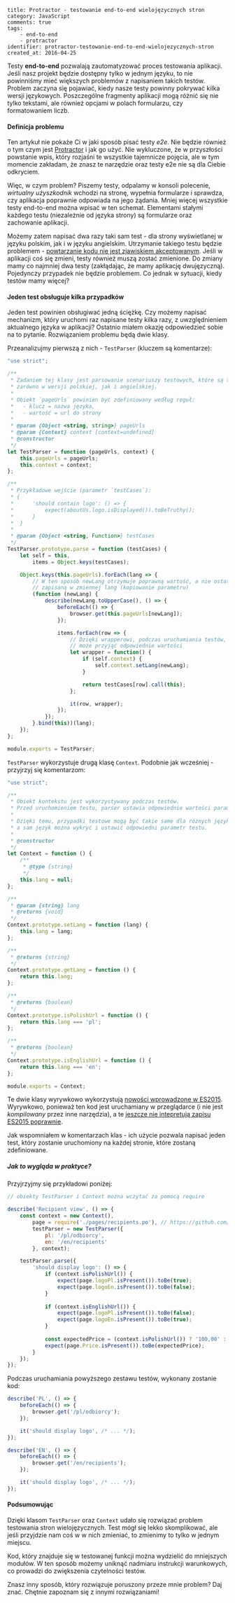 ~~~
title: Protractor - testowanie end-to-end wielojęzycznych stron
category: JavaScript
comments: true
tags: 
    - end-to-end
    - protractor
identifier: protractor-testowanie-end-to-end-wielojezycznych-stron
created_at: 2016-04-25
~~~

Testy **end-to-end** pozwalają zautomatyzować proces testowania aplikacji. Jeśli nasz projekt będzie dostępny tylko w jednym języku, to nie powinniśmy mieć większych problemów z napisaniem takich testów. Problem zaczyna się pojawiać, kiedy nasze testy powinny pokrywać kilka wersji językowych. Poszczególne fragmenty aplikacji mogą różnić się nie tylko tekstami, ale również opcjami w polach formularzu, czy formatowaniem liczb. 

#### Definicja problemu

Ten artykuł nie pokaże Ci w jaki sposób pisać testy *e2e*. Nie będzie również o tym czym jest [Protractor](http://angular.github.io/protractor/#/) i&nbsp;jak go użyć. Nie wykluczone, że w przyszłości powstanie wpis, który rozjaśni te wszystkie tajemnicze pojęcia, ale w tym momencie zakładam, że znasz te narzędzie oraz testy e2e nie są dla Ciebie odkryciem.

Więc, w czym problem? Piszemy testy, odpalamy w konsoli polecenie, *wirtualny użyszkodnik* wchodzi na stronę, wypełnia formularze i sprawdza, czy aplikacja poprawnie odpowiada na jego żądania. Mniej więcej wszystkie testy end-to-end można wpisać w ten schemat. Elementami stałymi każdego testu (niezależnie od języka strony) są formularze oraz zachowanie aplikacji. 

Możemy zatem napisać dwa razy taki sam test - dla strony wyświetlanej w języku polskim, jak&nbsp;i&nbsp;w&nbsp;języku angielskim. Utrzymanie takiego testu będzie problemem - [powtarzanie kodu nie jest zjawiskiem akceptowanym](https://en.wikipedia.org/wiki/Don%27t_repeat_yourself). Jeśli w aplikacji coś się zmieni, testy również muszą zostać zmienione. Do zmiany mamy co najmniej dwa testy (zakłądając, że mamy aplikację dwujęzyczną). Pojedynczy przypadek nie będzie problemem. Co jednak w sytuacji, kiedy testów mamy więcej? 

#### Jeden test obsługuje kilka przypadków

Jeden test powinien obsługiwać jedną ściężkę. Czy możemy napisać mechanizm, który uruchomi raz napisane testy kilka razy, z uwzględnieniem aktualnego języka w aplikacji? Ostatnio miałem okazję odpowiedzieć sobie na to pytanie. Rozwiązaniem problemu będą dwie klasy.

Przeanalizujmy pierwszą z nich - `TestParser` (kluczem są komentarze):

```js
"use strict";

/**
 * Zadaniem tej klasy jest parsowanie scenariuszy testowych, które są takie same
 * zarówno w wersji polskiej, jak i angielskiej.
 *
 * Obiekt `pageUrls` powinien być zdefiniowany według reguł:
 *   - klucz = nazwa języka,
 *   - wartość = url do strony
 *
 * @param {Object <string, string>} pageUrls
 * @param {Context} context [context=undefined]
 * @constructor
 */
let TestParser = function (pageUrls, context) {
    this.pageUrls = pageUrls;
    this.context = context;
};

/**
 * Przykładowe wejście (parametr `testCases`):
 * {
 *      'should contain logo': () => {
 *          expect(aboutUs.logo.isDisplayed()).toBeTruthy();
 *      }
 *  }
 *
 * @param {Object <string, Function>} testCases
 */
TestParser.prototype.parse = function (testCases) {
    let self = this,
        items = Object.keys(testCases);

    Object.keys(this.pageUrls).forEach(lang => {
        // W ten sposób newLang otrzymuje poprawną wartość, a nie ostatnią
        // zapisaną w zmiennej lang (kopiowanie parametru)
        (function (newLang) {
            describe(newLang.toUpperCase(), () => {
                beforeEach(() => {
                    browser.get(this.pageUrls[newLang]);
                });

                items.forEach(row => {
                    // Dzięki wrapperowi, podczas uruchamiania testów, context
                    // może przyjąć odpowiednie wartości
                    let wrapper = function() {
                        if (self.context) {
                            self.context.setLang(newLang);
                        }

                        return testCases[row].call(this);
                    };

                    it(row, wrapper);
                });
            });
        }.bind(this))(lang);
    });
};

module.exports = TestParser;
```

`TestParser` wykorzystuje drugą klasę `Context`. Podobnie jak wcześniej - przyjrzyj się komentarzom:

```js
"use strict";

/**
 * Obiekt kontekstu jest wykorzystywany podczas testów.
 * Przed uruchomieniem testu, parser ustawia odpowiednie wartości parametrów.
 *
 * Dzięki temu, przypadki testowe mogą być takie same dla różnych języków,
 * a sam język można wykryć i ustawić odpowiedni parametr testu.
 *
 * @constructor
 */
let Context = function () {
    /**
     * @type {string}
     */
    this.lang = null;
};

/**
 * @param {string} lang
 * @returns {void}
 */
Context.prototype.setLang = function (lang) {
    this.lang = lang;
};

/**
 * @returns {string}
 */
Context.prototype.getLang = function () {
    return this.lang;
};

/**
 * @returns {boolean}
 */
Context.prototype.isPolishUrl = function () {
    return this.lang === 'pl';
};

/**
 * @returns {boolean}
 */
Context.prototype.isEnglishUrl = function () {
    return this.lang === 'en';
};

module.exports = Context;
```

Te dwie klasy wyrywkowo wykorzystują [nowości wprowadzone w ES2015](http://es6-features.org). Wyrywkowo,
ponieważ ten kod jest uruchamiany w przeglądarce (i nie jest *kompilowany* przez inne narzędzia), a te
[jeszcze nie intepretują zapisu ES2015 poprawnie](https://kangax.github.io/compat-table/es6/).

Jak wspomniałem w komentarzach klas - ich użycie pozwala napisać jeden test, który zostanie uruchomiony 
na każdej stronie, które zostaną zdefiniowane.

##### Jak to wygląda w praktyce?

Przyjrzyjmy się przykładowi poniżej:

```js
// obiekty TestParser i Context można wczytać za pomocą require

describe('Recipient view', () => {
    const context = new Context(),
        page = require('./pages/recipients.po'), // https://github.com/angular/protractor/blob/master/docs/page-objects.md
        testParser = new TestParser({
            pl: '/pl/odbiorcy',
            en: '/en/recipients'
        }, context);

    testParser.parse({
        'should display logo': () => {
            if (context.isPolishUrl()) {
                expect(page.logoPl.isPresent()).toBe(true);
                expect(page.logoEn.isPresent()).toBe(false);
            }
            
            if (context.isEnglishUrl()) {
                expect(page.logoPl.isPresent()).toBe(false);
                expect(page.logoEn.isPresent()).toBe(true);
            }
            
            const expectedPrice = (context.isPolishUrl()) ? '100,00' : '100.00';
            expect(page.Price.isPresent()).toBe(expectedPrice);
        }
    });
});
```

Podczas uruchamiania powyższego zestawu testów, wykonany zostanie kod:

```js
describe('PL', () => {
    beforeEach(() => {
        browser.get('/pl/odbiorcy');
    });

    it('should display logo', /* ... */);
});

describe('EN', () => {
    beforeEach(() => {
        browser.get('/en/recipients');
    });

    it('should display logo', /* ... */);
});
```

#### Podsumowując

Dzięki klasom `TestParser` oraz `Context` udało się rozwiązać problem testowania stron wielojęzycznych. Test mógł się lekko skomplikować, ale jeśli przyjdzie nam coś w w nich zmieniać, to zmienimy to tylko w jednym miejscu.

Kod, który znajduje się w testowanej funkcji można wydzielić do mniejszych modułów. W ten sposób możemy uniknąć nadmiaru instrukcji warunkowych, co prowadzi do zwiększenia czytelności testów.

Znasz inny sposób, który rozwiązuje poruszony przeze mnie problem? Daj znać. Chętnie zapoznam się z innymi rozwiązaniami!
